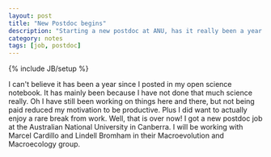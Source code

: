 ```yaml
---
layout: post
title: "New Postdoc begins"
description: "Starting a new postdoc at ANU, has it really been a year since I posted here"
category: notes
tags: [job, postdoc]
---
```

{% include JB/setup %}

I can't believe it has been a year since I posted in my open science notebook. It has mainly been because I have not done that much science really. Oh I have still been working on things here and there, but not being paid reduced my motivation to be productive. Plus I did want to actually enjoy a rare break from work. Well, that is over now! I got a new postdoc job at the Australian National University in Canberra. I will be working with Marcel Cardillo and Lindell Bromham in their Macroevolution and Macroecology group. 